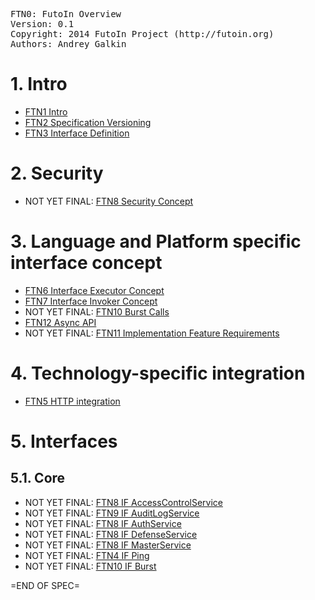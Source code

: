 <pre>
FTN0: FutoIn Overview
Version: 0.1
Copyright: 2014 FutoIn Project (http://futoin.org)
Authors: Andrey Galkin
</pre>


# 1. Intro
* [FTN1 Intro](./ftn1\_intro.md)
* [FTN2 Specification Versioning](./ftn2\_spec\_versioning.md)
* [FTN3 Interface Definition](./ftn3\_iface\_definition.md)

# 2. Security
* NOT YET FINAL: [FTN8 Security Concept](./ftn8\_security\_concept.md)


# 3. Language and Platform specific interface concept
* [FTN6 Interface Executor Concept](./ftn6\_iface\_executor\_concept.md)
* [FTN7 Interface Invoker Concept](./ftn7\_iface\_invoker\_concept.md)
* NOT YET FINAL: [FTN10 Burst Calls](./ftn10\_burst\_calls.md)
* [FTN12 Async API](./ftn12\_async\_api.md)
* NOT YET FINAL: [FTN11 Implementation Feature Requirements ](./ftn11\_implementation\_feature\_requirements.md)

# 4. Technology-specific integration
* [FTN5 HTTP integration](./ftn5\_iface\_http\_integration.md)

# 5. Interfaces
## 5.1. Core
* NOT YET FINAL: [FTN8 IF AccessControlService](./ftn8\_security\_concept.md)
* NOT YET FINAL: [FTN9 IF AuditLogService](./ftn9\_if\_auditlog.md)
* NOT YET FINAL: [FTN8 IF AuthService](./ftn8\_security\_concept.md)
* NOT YET FINAL: [FTN8 IF DefenseService](./ftn8\_security\_concept.md)
* NOT YET FINAL: [FTN8 IF MasterService](./ftn8\_security\_concept.md)
* NOT YET FINAL: [FTN4 IF Ping](./ftn4\_if\_ping.md)
* NOT YET FINAL: [FTN10 IF Burst](./ftn10\_burst\_calls.md)

=END OF SPEC=
